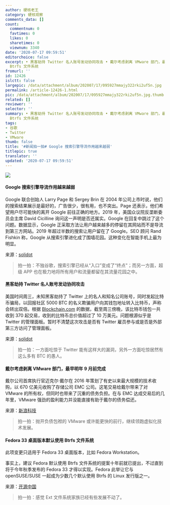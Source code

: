 ```yaml
---
author: 硬核老王
category: 硬核观察
comments_data: []
count:
  commentnum: 0
  favtimes: 0
  likes: 0
  sharetimes: 0
  viewnum: 3340
date: '2020-07-17 09:59:51'
editorchoice: false
excerpt: • 黑客劫持 Twitter 名人账号发动协同攻击 • 戴尔考虑剥离 VMware 部门，最早明年 9 月前完成 • Fedora 33 桌面版本默认使用
  Btrfs 文件系统
fromurl: ''
id: 12426
islctt: false
largepic: /data/attachment/album/202007/17/095927mmajy322rki2uf5n.jpg
permalink: /article-12426-1.html
pic: /data/attachment/album/202007/17/095927mmajy322rki2uf5n.jpg.thumb.jpg
related: []
reviewer: ''
selector: ''
summary: • 黑客劫持 Twitter 名人账号发动协同攻击 • 戴尔考虑剥离 VMware 部门，最早明年 9 月前完成 • Fedora 33 桌面版本默认使用
  Btrfs 文件系统
tags:
- 谷歌
- Twitter
- VMware
thumb: false
title: '#新闻拍一拍# Google 搜索引擎导流作用越来越弱'
titlepic: true
translator: ''
updated: '2020-07-17 09:59:51'
---
```


![](/data/attachment/album/202007/17/095927mmajy322rki2uf5n.jpg)


#### Google 搜索引擎导流作用越来越弱


Google 联合创始人 Larry Page 和 Sergey Brin 在 2004 年公司上市时说，他们的搜索结果展示是最好的，广告很少，很有用，也不突出。Page 还表示，他们希望用户尽可能快的离开 Google 前往正确的地方。2019 年，美国众议院反垄断委员会主席 David Cicilline 询问这一声明是否还属实。Google 在回复中跳过了这个问题。数据显示，Google 正采取方法让用户越来越多的停留在其网站而不是导流到第三方网站。2019 年超过半数的搜索让用户留在了 Google。SEO 顾问 Rand Fishkin 称，Google 从搜索引擎进化成了围墙花园。这种变化在智能手机上最为明显。


来源：[solidot](https://www.solidot.org/story?sid=64963)



> 
> 拍一拍：不独谷歌，搜索引擎已经从“入口”变成了“终点"；而另一方面，超级 APP 也在极力地将所有用户和流量都留在其流量花园之中。
> 
> 
> 


#### 黑客劫持 Twitter 名人账号发动协同攻击


美国时间周三，未知黑客劫持了 Twitter 上的名人和知名公司账号，同时发起比特币骗局，以回报社区 5000 BTC 的名义欺骗用户向其钱包地址转入比特币，声称会转出双倍。根据 [Blockchain.com](http://blockchain.com/) 的数据，截至周三傍晚，该比特币钱包一共收到 370 起交易，收到的比特币总价值超过了 10 万美元。问题根源似乎是 Twitter 的管理面板。暂时不清楚这次攻击是否有 Twitter 雇员参与或是否是外部第三方访问了管理面板。


来源：[solidot](https://www.solidot.org/story?sid=64958)



> 
> 拍一拍：一方面吃惊于 Twitter 能有这样大的漏洞，另外一方面吃惊居然有这么多有 BTC 的愚人。
> 
> 
> 


#### 戴尔考虑剥离 VMware 部门，最早明年 9 月前完成


戴尔公司首席执行官迈克尔·戴尔在 2016 年策划了有史以来最大规模的技术收购，以 670 亿美元收购了存储公司 EMC 公司。这笔交易给戴尔带来了对 VMware 的所有权，但同时也带来了沉重的债务负担。在与 EMC 达成交易后的几年里，VMware 强劲的盈利能力并没能直接有助于戴尔的债务偿还。


来源：[新浪科技](https://www.cnbeta.com/articles/tech/1003889.htm)



> 
> 拍一拍：抛开负债包袱的 VMware 或许能更快的前行，继续领跑虚拟化技术发展。
> 
> 
> 


#### Fedora 33 桌面版本默认使用 Btrfs 文件系统


此项变更只适用于 Fedora 33 桌面版本，比如 Fedora Workstation。


事实上，建议 Fedora 默认使用 Btrfs 文件系统的提案十年前就已提出，不过直到将于今年秋季发布的 Fedora 33 才得以实现。Fedora 此举让它与 openSUSE/SUSE 一起成为少数几个默认使用 Btrfs 的 Linux 发行版之一。


来源：[开源中国](https://www.oschina.net/news/117253/fedora-33-btrfs-desktop-approved)



> 
> 拍一拍：感觉 Ext 文件系统家族已经有些发展不动了。
> 
> 
>